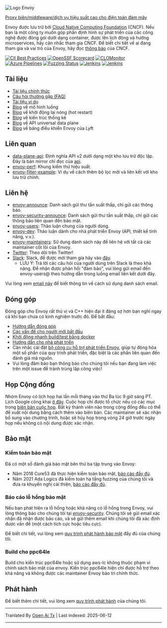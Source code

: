 ![Logo Envoy](https://github.com/envoyproxy/artwork/blob/main/PNG/Envoy_Logo_Final_PANTONE.png)

[Proxy biên/middleware/dịch vụ hiệu suất cao cho điện toán đám mây](https://www.envoyproxy.io/)

Envoy được lưu trữ bởi [Cloud Native Computing Foundation](https://cncf.io) (CNCF). Nếu bạn là một
công ty muốn góp phần định hình sự phát triển của các công nghệ được đóng gói dưới dạng container,
được lên lịch động và hướng microservices, hãy cân nhắc tham gia CNCF. Để biết chi tiết về ai đang
tham gia và vai trò của Envoy, hãy đọc
[thông báo](https://www.cncf.io/blog/2017/09/13/cncf-hosts-envoy/) của CNCF.

[![CII Best Practices](https://bestpractices.coreinfrastructure.org/projects/1266/badge)](https://bestpractices.coreinfrastructure.org/projects/1266)
[![OpenSSF Scorecard](https://api.securityscorecards.dev/projects/github.com/envoyproxy/envoy/badge)](https://securityscorecards.dev/viewer/?uri=github.com/envoyproxy/envoy)
[![CLOMonitor](https://img.shields.io/endpoint?url=https://clomonitor.io/api/projects/cncf/envoy/badge)](https://clomonitor.io/projects/cncf/envoy)
[![Azure Pipelines](https://dev.azure.com/cncf/envoy/_apis/build/status/11?branchName=main)](https://dev.azure.com/cncf/envoy/_build/latest?definitionId=11&branchName=main)
[![Fuzzing Status](https://oss-fuzz-build-logs.storage.googleapis.com/badges/envoy.svg)](https://bugs.chromium.org/p/oss-fuzz/issues/list?sort=-opened&can=1&q=proj:envoy)
[![Jenkins](https://powerci.osuosl.org/buildStatus/icon?job=build-envoy-static-master&subject=ppc64le%20build)](https://powerci.osuosl.org/job/build-envoy-static-master/)
[![Jenkins](https://ibmz-ci.osuosl.org/buildStatus/icon?job=Envoy_IBMZ_CI&subject=s390x%20build)](https://ibmz-ci.osuosl.org/job/Envoy_IBMZ_CI/)

## Tài liệu

* [Tài liệu chính thức](https://www.envoyproxy.io/)
* [Câu hỏi thường gặp (FAQ)](https://www.envoyproxy.io/docs/envoy/latest/faq/overview)
* [Tài liệu ví dụ](https://github.com/envoyproxy/examples/)
* [Blog](https://medium.com/@mattklein123/envoy-threading-model-a8d44b922310) về mô hình luồng
* [Blog](https://medium.com/@mattklein123/envoy-hot-restart-1d16b14555b5) về khởi động lại nóng (hot restart)
* [Blog](https://medium.com/@mattklein123/envoy-stats-b65c7f363342) về kiến trúc thống kê
* [Blog](https://medium.com/@mattklein123/the-universal-data-plane-api-d15cec7a) về API universal data plane
* [Blog](https://medium.com/@mattklein123/lyfts-envoy-dashboards-5c91738816b1) về bảng điều khiển Envoy của Lyft

## Liên quan

* [data-plane-api](https://github.com/envoyproxy/data-plane-api): Định nghĩa API v2 dưới dạng một kho lưu trữ độc lập. Đây là bản mirror chỉ đọc của [api](https://raw.githubusercontent.com/envoyproxy/envoy/main/api/).
* [envoy-perf](https://github.com/envoyproxy/envoy-perf): Khung kiểm thử hiệu suất.
* [envoy-filter-example](https://github.com/envoyproxy/envoy-filter-example): Ví dụ về cách thêm bộ lọc mới
  và liên kết với kho lưu trữ chính.

## Liên hệ

* [envoy-announce](https://groups.google.com/forum/#!forum/envoy-announce): Danh sách gửi thư tần suất thấp,
  chỉ gửi các thông báo.
* [envoy-security-announce](https://groups.google.com/forum/#!forum/envoy-security-announce): Danh sách gửi thư tần suất thấp,
  chỉ gửi các thông báo liên quan đến bảo mật.
* [envoy-users](https://groups.google.com/forum/#!forum/envoy-users): Thảo luận chung của người dùng.
* [envoy-dev](https://groups.google.com/forum/#!forum/envoy-dev): Thảo luận dành cho nhà phát triển Envoy (API,
  thiết kế tính năng, v.v.).
* [envoy-maintainers](https://groups.google.com/forum/#!forum/envoy-maintainers): Sử dụng danh sách này
  để liên hệ với tất cả các maintainer cốt lõi của Envoy.
* [Twitter](https://twitter.com/EnvoyProxy/): Theo dõi trên Twitter!
* [Slack](https://envoyproxy.slack.com/): Slack, để được mời tham gia hãy vào [đây](https://communityinviter.com/apps/envoyproxy/envoy).
  * LƯU Ý: Trả lời các câu hỏi của người dùng trên Slack là theo khả năng. Để nhận được phản hồi "đảm bảo", vui lòng gửi email
    đến envoy-users@ theo hướng dẫn trong luồng email liên kết dưới đây.

Vui lòng xem [email này](https://groups.google.com/forum/#!topic/envoy-announce/l9zjYsnS3TY)
để biết thông tin về cách sử dụng danh sách email.

## Đóng góp

Đóng góp cho Envoy rất thú vị và C++ hiện đại ít đáng sợ hơn bạn nghĩ ngay cả khi bạn chưa có kinh nghiệm trước đó. Để bắt đầu:

* [Hướng dẫn đóng góp](https://raw.githubusercontent.com/envoyproxy/envoy/main/CONTRIBUTING.md)
* [Các vấn đề cho người mới bắt đầu](https://github.com/envoyproxy/envoy/issues?q=is%3Aopen+is%3Aissue+label%3Abeginner)
* [Khởi động nhanh build/test bằng docker](https://raw.githubusercontent.com/envoyproxy/envoy/main/ci#building-and-running-tests-as-a-developer)
* [Hướng dẫn cho nhà phát triển](https://raw.githubusercontent.com/envoyproxy/envoy/main/DEVELOPER.md)
* Cân nhắc cài đặt [bộ công cụ hỗ trợ phát triển Envoy](https://github.com/envoyproxy/envoy/blob/main/support/README.md), giúp tự động hóa một số phần của quy trình phát triển, đặc biệt là các phần liên quan đến đánh giá mã nguồn.
* Vui lòng đảm bảo bạn thông báo cho chúng tôi nếu bạn đang làm việc trên một issue để tránh trùng lặp công việc!

## Họp Cộng đồng

Nhóm Envoy có lịch họp hai lần mỗi tháng vào thứ Ba lúc 9 giờ sáng PT. Lịch Google công khai [ở đây](https://goo.gl/PkDijT).  Cuộc họp chỉ được tổ chức
nếu có các mục trong [biên bản cuộc họp](https://goo.gl/5Cergb).  Bất kỳ thành viên nào trong cộng đồng đều có thể
đề xuất nội dung bằng cách thêm vào biên bản.  Các maintainer sẽ xác nhận bổ sung vào chương trình,
hoặc sẽ hủy họp trong vòng 24 giờ trước ngày họp nếu không có nội dung được xác nhận.

## Bảo mật

### Kiểm toán bảo mật

Đã có một số đánh giá bảo mật bên thứ ba tập trung vào Envoy:
* Năm 2018 Cure53 đã thực hiện kiểm toán bảo mật, [báo cáo đầy đủ](https://raw.githubusercontent.com/envoyproxy/envoy/main/docs/security/audit_cure53_2018.pdf).
* Năm 2021 Ada Logics đã kiểm toán hạ tầng fuzzing của chúng tôi và đưa ra khuyến nghị cải thiện, [báo cáo đầy đủ](https://raw.githubusercontent.com/envoyproxy/envoy/main/docs/security/audit_fuzzer_adalogics_2021.pdf).

### Báo cáo lỗ hổng bảo mật

Nếu bạn phát hiện ra lỗ hổng hoặc khả năng có lỗ hổng trong Envoy, vui lòng thông báo cho chúng tôi tại
[envoy-security](mailto:envoy-security@googlegroups.com). Chúng tôi sẽ gửi email xác nhận đã nhận được báo cáo, và sẽ gửi thêm email khi chúng tôi đã xác định được vấn đề
(một cách tích cực hoặc tiêu cực).

Để biết chi tiết, vui lòng xem [quy trình phát hành bảo mật](https://raw.githubusercontent.com/envoyproxy/envoy/main/SECURITY.md) đầy đủ của chúng tôi.

### Build cho ppc64le

Build cho kiến trúc ppc64le hoặc sử dụng aws-lc không thuộc phạm vi chính sách bảo mật của envoy. Kiến trúc ppc64le hiện chỉ được hỗ trợ theo khả năng và không được các maintainer Envoy bảo trì chính thức.

## Phát hành

Để biết thêm chi tiết, vui lòng xem [quy trình phát hành](https://github.com/envoyproxy/envoy/blob/main/RELEASES.md) của chúng tôi.

---

Tranlated By [Open Ai Tx](https://github.com/OpenAiTx/OpenAiTx) | Last indexed: 2025-06-12

---
